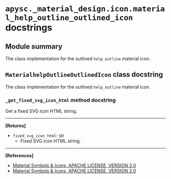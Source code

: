 # `apysc._material_design.icon.material_help_outline_outlined_icon` docstrings

## Module summary

The class implementation for the outlined `help_outline` material icon.

## `MaterialhelpOutlineOutlinedIcon` class docstring

The class implementation for the outlined `help_outline` material icon.

### `_get_fixed_svg_icon_html` method docstring

Get a fixed SVG icon HTML string.<hr>

**[Returns]**

- `fixed_svg_icon_html`: str
  - Fixed SVG icon HTML string.

<hr>

**[References]**

- [Material Symbols & Icons, APACHE LICENSE, VERSION 2.0](https://fonts.google.com/icons?icon.size=24&icon.color=%23e8eaed)
- [Material Symbols & Icons, APACHE LICENSE, VERSION 2.0](https://www.apache.org/licenses/LICENSE-2.0.html)